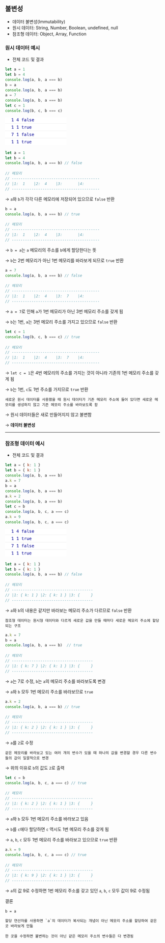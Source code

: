 ## 불변성

- 데이터 불변성(Immutability)
- 원시 데이터: String, Number, Boolean, undefined, null
- 참조형 데이터: Object, Array, Function

### 원시 데이터 예시

- 전체 코드 및 결과

```jsx
let a = 1
let b = 4
console.log(a, b, a === b)
b = a
console.log(a, b, a === b)
a = 7
console.log(a, b, a === b)
let c = 1
console.log(b, c, b === c)
```

<img src = "../images/5-8-1.png" width="200px" />

```jsx
let a = 1
let b = 4
console.log(a, b, a === b) // false

// 메모리
// ----------------------------------------
// |1:  1    |2:  4    |3:       |4:
// ----------------------------------------
```

→ `a`와 `b`가 각각 다른 메모리에 저장되어 있으므로 `false` 반환

```jsx
b = a
console.log(a, b, a === b) // true

// 메모리
// ----------------------------------------
// |1:  1    |2:  4    |3:       |4:
// ----------------------------------------
```

→ `b = a`는 `a` 메모리의 주소를 `b`에게 할당한다는 뜻

→ `b`는 2번 메모리가 아닌 1번 메모리를 바라보게 되므로 `true` 반환

```jsx
a = 7
console.log(a, b, a === b) // false

// 메모리
// ----------------------------------------
// |1:  1    |2:  4    |3:  7    |4:
// ----------------------------------------
```

→ `a = 7`로 인해 `a`가 1번 메모리가 아닌 3번 메모리 주소를 갖게 됨

→ `b`는 1번, `a`는 3번 메모리 주소를 가지고 있으므로 `false` 반환

```jsx
let c = 1
console.log(b, c, b === c) // true

// 메모리
// ----------------------------------------
// |1:  1    |2:  4    |3:  7    |4:
// ----------------------------------------
```

→ `let c = 1`은 4번 메모리의 주소를 가지는 것이 아니라 기존의 1번 메모리 주소를 갖게 됨

→ `b`는 1번, `c`도 1번 주소를 가지므로 `true` 반환

```
새로운 원시 데이터를 사용했을 때 원시 데이터가 기존 메모리 주소에 들어 있다면 새로운 메모리를 생성하지 않고 기존 메모리 주소를 바라보도록 함
```

→ 원시 데이터들은 새로 만들어지지 않고 불변함

→ **데이터 불변성**

---

### 참조형 데이터 예시

- 전체 코드 및 결과

```jsx
let a = { k: 1 }
let b = { k: 1 }
console.log(a, b, a === b)
a.k = 7
b = a
console.log(a, b, a === b)
a.k = 2
console.log(a, b, a === b)
let c = b
console.log(a, b, c, a === c)
a.k = 9
console.log(a, b, c, a === c)
```

<img src = "../images/5-8-1.png" width="200px" />

```jsx
let a = { k: 1 }
let b = { k: 1 }
console.log(a, b, a === b) // false

// 메모리
// -------------------------------------
// |1: { k: 1 } |2: { k: 1 } |3: {     }
// -------------------------------------
```

→ `a`와 `b`의 내용은 같지만 바라보는 메모리 주소가 다르므로 `false` 반환

```
참조형 데이터는 원시형 데이터와 다르게 새로운 값을 만들 때마다 새로운 메모리 주소에 할당되는 구조
```

```jsx
a.k = 7
b = a
console.log(a, b, a === b)  // true

// 메모리
// -------------------------------------
// |1: { k: 7 } |2: { k: 1 } |3: {     }
// -------------------------------------
```

→ `a`는 7로 수정, `b`는 `a`의 메모리 주소를 바라보도록 변경

→ `a`와 `b` 모두 1번 메모리 주소를 바라보므로 `true`

```jsx
a.k = 2
console.log(a, b, a === b) // true

// 메모리
// -------------------------------------
// |1: { k: 2 } |2: { k: 1 } |3: {     }
// -------------------------------------
```

→ `a`를 `2`로 수정

```
같은 메모리를 바라보고 있는 여러 개의 변수가 있을 때 하나의 값을 변경할 경우 다른 변수들의 값이 일괄적으로 변경
```

→ 위의 이유로 `b`의 값도 `2`로 출력

```jsx
let c = b
console.log(a, b, c, a === c) // true

// 메모리
// -------------------------------------
// |1: { k: 2 } |2: { k: 1 } |3: {     }
// -------------------------------------
```

→ `a`와 `b` 모두 1번 메모리 주소를 바라보고 있음

→ `b`를 `c`에다 할당하면 `c` 역시도 1번 메모리 주소를 갖게 됨

→ `a`, `b`, `c` 모두 1번 메모리 주소를 바라보고 있으므로 `true` 반환

```jsx
a.k = 9
console.log(a, b, c, a === c) // true

// 메모리
// -------------------------------------
// |1: { k: 9 } |2: { k: 1 } |3: {     }
// -------------------------------------
```

→ `a`의 값 9로 수정하면 1번 메모리 주소를 갖고 있던 `a`, `b`, `c` 모두 값이 9로 수정됨

결론

`b = a`

```
할당 연산자를 사용하면 `a`의 데이터가 복사되는 개념이 아닌 메모리 주소를 할당하여 같은 곳 바라보게 만듦

한 곳을 수정하면 불변하는 것이 아닌 같은 메모리 주소의 변수들은 다 변경됨
```